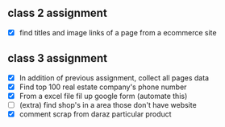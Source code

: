 ## class 2 assignment

* [X]  find titles and image links of a page from a ecommerce site

## class 3 assignment

* [X]  In addition of previous assignment, collect all pages data
* [X]  Find top 100 real estate company's phone number
* [X]  From a  excel file fil up google form (automate this)
* [ ]  (extra) find shop's in a area those don't have website
* [X]  comment scrap from daraz particular product

